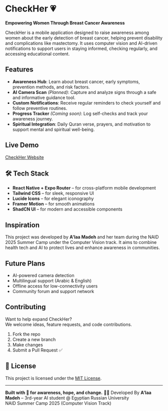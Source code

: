 # CheckHer 💗  
**Empowering Women Through Breast Cancer Awareness**

CheckHer is a mobile application designed to raise awareness among women about the early detection of breast cancer, helping prevent disability and complications like mastectomy. It uses computer vision and AI-driven notifications to support users in staying informed, checking regularly, and accessing educational content.

##  Features

-  **Awareness Hub**: Learn about breast cancer, early symptoms, prevention methods, and risk factors.
-  **AI Camera Scan** *(Planned)*: Capture and analyze signs through a safe and informative guidance tool.
- **Custom Notifications**: Receive regular reminders to check yourself and follow preventive routines.
- **Progress Tracker** *(Coming soon)*: Log self-checks and track your awareness journey.
-  **Spiritual Integration**: Daily Quran verse, prayers, and motivation to support mental and spiritual well-being.

##  Live Demo
[CheckHer Website](https://checkher.netlify.app/)

## 🛠 Tech Stack

- **React Native + Expo Router** – for cross-platform mobile development
- **Tailwind CSS** – for sleek, responsive UI
- **Lucide Icons** – for elegant iconography
- **Framer Motion** – for smooth animations
- **ShadCN UI** – for modern and accessible components

##  Inspiration

This project was developed by **A'laa Madeh** and her team during the NAID 2025 Summer Camp under the Computer Vision track. It aims to combine health tech and AI to protect lives and enhance awareness in communities.

##  Future Plans

- AI-powered camera detection
- Multilingual support (Arabic & English)
- Offline access for low-connectivity users
- Community forum and support network



##  Contributing

Want to help expand CheckHer?  
We welcome ideas, feature requests, and code contributions.

1. Fork the repo
2. Create a new branch
3. Make changes
4. Submit a Pull Request ✅

## 📄 License

This project is licensed under the [MIT License](LICENSE).

---

**Built with 💖 for awareness, hope, and change.**
🧑‍💻 Developed By
**A'laa Madeh** – 3rd-year AI student @ Egyptian Russian University  
NAID Summer Camp 2025 (Computer Vision Track)

